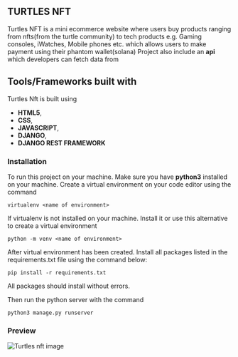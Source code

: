 ## TURTLES NFT
Turtles NFT is a mini ecommerce website where users buy products ranging from nfts(from the turtle community) to tech products e.g. Gaming consoles, iWatches, Mobile phones etc. which allows users to make payment using their phantom wallet(solana)
Project also include an **api** which developers can fetch data from

## Tools/Frameworks built with
Turtles Nft is built using 
- **HTML5**,
- **CSS**,
- **JAVASCRIPT**,
- **DJANGO**,
- **DJANGO REST FRAMEWORK**

### Installation
To run this project on your machine. Make sure you have __python3__ installed on your machine.
Create a virtual environment on your code editor using the command

```virtualenv <name of environment>```

If virtualenv is not installed on your machine. Install it or use this alternative to create a virtual environment

```python -m venv <name of environment>```

After virtual environment has been created. Install all packages listed in the requirements.txt file using the command below:

```pip install -r requirements.txt```

All packages should install without errors.

Then run the python server with the command

```python3 manage.py runserver```

### Preview
![Turtles nft image](https://ibb.co/F0Xjdq8)